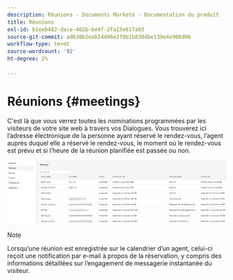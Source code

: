 ```yaml
---
description: Réunions - Documents Marketo - Documentation du produit
title: Réunions
exl-id: b1eeb482-dace-402b-be4f-2fa15e61fa03
source-git-commit: ad638b2eab24496e2f0b1b8304be139e4e906d06
workflow-type: tm+mt
source-wordcount: '92'
ht-degree: 2%

---
```


# Réunions {#meetings}

C&#39;est là que vous verrez toutes les nominations programmées par les visiteurs de votre site web à travers vos Dialogues. Vous trouverez ici l’adresse électronique de la personne ayant réservé le rendez-vous, l’agent auprès duquel elle a réservé le rendez-vous, le moment où le rendez-vous est prévu et si l’heure de la réunion planifiée est passée ou non.

![](assets/meetings-1.png)

>[!NOTE]
>
>Lorsqu’une réunion est enregistrée sur le calendrier d’un agent, celui-ci reçoit une notification par e-mail à propos de la réservation, y compris des informations détaillées sur l’engagement de messagerie instantanée du visiteur.
